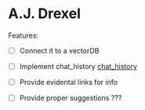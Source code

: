 # A.J. Drexel

Features:
- [ ] Connect it to a vectorDB
- [ ] Implement chat_history [chat_history](https://python.langchain.com/docs/use_cases/question_answering/chat_history/)
- [ ] Provide evidental links for info
- [ ] Provide proper suggestions ???

